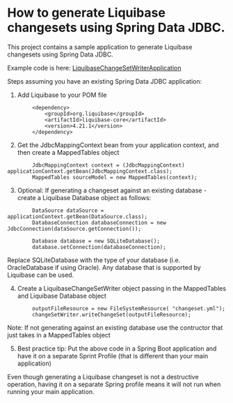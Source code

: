 # How to generate Liquibase changesets using Spring Data JDBC.   

This project contains a sample application to generate Liquibase changesets using Spring Data JDBC.   

Example code is here: [LiquibaseChangeSetWriterApplication](https://github.com/kurtn718/springdata-relational-liquibasechangeset-creation-sampleapp/blob/main/src/main/java/com/kurtniemi/liquibasechangesetdemo/app/LiquibaseChangeSetWriterApplication.java)

Steps assuming you have an existing Spring Data JDBC application:

1) Add Liquibase to your POM file


```
		<dependency>
			<groupId>org.liquibase</groupId>
			<artifactId>liquibase-core</artifactId>
			<version>4.21.1</version>
		</dependency>
```

2) Get the JdbcMappingContext bean from your application context, and then create a MappedTables object

```
		JdbcMappingContext context = (JdbcMappingContext) applicationContext.getBean(JdbcMappingContext.class);
		MappedTables sourceModel = new MappedTables(context);
```

3) Optional:  If generating a changeset against an existing database - create a Liquibase Database object as follows:

```
		DataSource dataSource = applicationContext.getBean(DataSource.class);
		DatabaseConnection databaseConnection = new JdbcConnection(dataSource.getConnection());

		Database database = new SQLiteDatabase();
		database.setConnection(databaseConnection);
```
Replace SQLiteDatabase with the type of your database (i.e. OracleDatabase if using Oracle).   Any database that is supported by Liquibase can be used.  

4) Create a LiquibaseChangeSetWriter object passing in the MappedTables and Liquibase Database object

```		LiquibaseChangeSetWriter changeSetWriter = new LiquibaseChangeSetWriter(sourceModel, database);
		outputFileResource = new FileSystemResource( "changeset.yml");
		changeSetWriter.writeChangeSet(outputFileResource);
```
Note: If not generating against an existing database use the contructor that just takes in a MappedTables object

5) Best practice tip:  Put the above code in a Spring Boot application and have it on a separate Sprint Profile (that is different than your main application)

Even though generating a Liquibase changeset is not a destructive operation, having it on a separate Spring profile means it will not run when running
your main application.   
